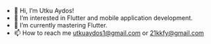- 👋 Hi, I’m Utku Aydos!
- 👀 I’m interested in Flutter and mobile application development.
- 🌱 I’m currently mastering Flutter.
- 📫 How to reach me utkuaydos1@gmail.com or 21kkfy@gmail.com

<!-- [![Anurag's GitHub stats](https://github-readme-stats.vercel.app/api?username=utkuvrs)](https://github.com/utkuvrs/github-readme-stats) --->
<!---
utkuvrs/utkuvrs is a ✨ special ✨ repository because its `README.md` (this file) appears on your GitHub profile.
You can click the Preview link to take a look at your changes.
--->
